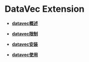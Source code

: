 # DataVec Extension

-   **[datavec概述](datavec概述.md)**  

-   **[datavec限制](datavec限制.md)**  

-   **[datavec安装](datavec安装.md)**  

-   **[datavec使用](datavec使用.md)**  